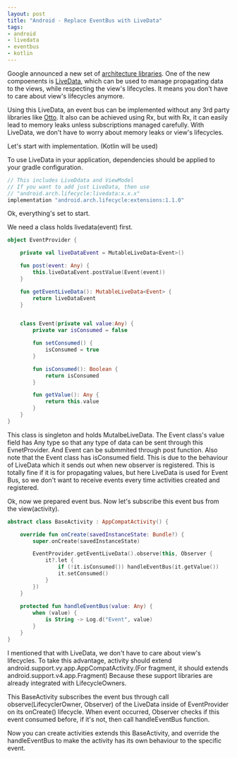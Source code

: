 ```yaml
---
layout: post
title: "Android - Replace EventBus with LiveData"
tags:
- android
- livedata
- eventbus
- kotlin
---
```

Google announced a new set of [architecture libraries](https://developer.android.com/topic/libraries/architecture/index.html). One of the new compoenents is [LiveData](https://developer.android.com/topic/libraries/architecture/livedata.html), which  can be used to manage propagating data to the views, while respecting the view's lifecycles. It means you don't have to care about view's lifecycles anymore.

Using this LiveData, an event bus can be implemented without any 3rd party libraries like [Otto](http://square.github.io/otto/). It also can be achieved using Rx, but with Rx, it can easily lead to memory leaks unless subscriptions managed carefully. With LiveData, we don't have to worry about memory leaks or view's lifecycles.

Let's start with implementation. (Kotlin will be used)

To use LiveData in your application, dependencies should be applied to your gradle configuration.

~~~groovy
// This includes LiveDdata and ViewModel
// If you want to add just LiveData, then use 
// "android.arch.lifecycle:livedata:x.x.x"
implementation "android.arch.lifecycle:extensions:1.1.0"
~~~

Ok, everything's set to start.

We need a class holds livedata(event) first.

~~~kotlin
object EventProvider {

    private val liveDataEvent = MutableLiveData<Event>()

    fun post(event: Any) {
        this.liveDataEvent.postValue(Event(event))
    }

    fun getEventLiveData(): MutableLiveData<Event> {
        return liveDataEvent
    }


    class Event(private val value:Any) {
        private var isConsumed = false

        fun setConsumed() {
            isConsumed = true
        }

        fun isConsumed(): Boolean {
            return isConsumed
        }

        fun getValue(): Any {
            return this.value
        }
    }
}
~~~

This class is singleton and holds MutalbeLiveData<Event>. The Event class's value field has Any type so that any type of data can be sent through this EvnetProvider. And Event can be submmited through post function. Also note that the Event class has isConsumed field. This is due to the behaviour of LiveData which it sends out when new observer is registered. This is totally fine if it is for propagating values, but here LiveData is used for Event Bus, so we don't want to receive events every time activities created and registered.

Ok, now we prepared event bus. Now let's subscribe this event bus from the view(activity).

~~~kotlin
abstract class BaseActivity : AppCompatActivity() {

    override fun onCreate(savedInstanceState: Bundle?) {
        super.onCreate(savedInstanceState)

        EventProvider.getEventLiveData().observe(this, Observer {
            it?.let { 
                if (!it.isConsumed()) handleEventBus(it.getValue())
                it.setConsumed()
            }
        })
    }
    
    protected fun handleEventBus(value: Any) {
        when (value) {
            is String -> Log.d("Event", value)
        }
    }
}
~~~

I mentioned that with LiveData, we don't have to care about view's lifecycles. To take this advantage, activity should extend android.support.vy.app.AppCompatActivity.(For fragment, it should extends android.support.v4.app.Fragment) Because these support libraries are already integrated with LifecycleOwners.

This BaseActivity subscribes the event bus through call observe(LifecyclerOwner, Observer) of the LiveData inside of EventProvider on its onCreate() lifecycle. When event occurred, Observer checks if this event consumed before, if it's not, then call handleEventBus function. 

Now you can create activities extends this BaseActivity, and override  the handleEventBus to make the activity has its own behaviour to the specific event.